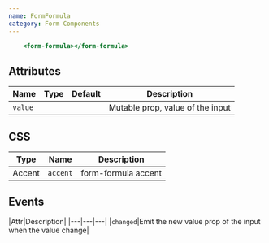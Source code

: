 ```yaml
---
name: FormFormula
category: Form Components
---
```


```form-formula.html
    <form-formula></form-formula>
```

## Attributes

|Name|Type|Default|Description|
|---|---|---|---|
|`value`| |   |Mutable prop, value of the input|

## CSS

|Type|Name|Description|
|---|---|---|
|Accent|`accent`|form-formula accent|


## Events
|Attr|Description|
|---|---|---|
|`changed`|Emit the new value prop of the input when the value change|